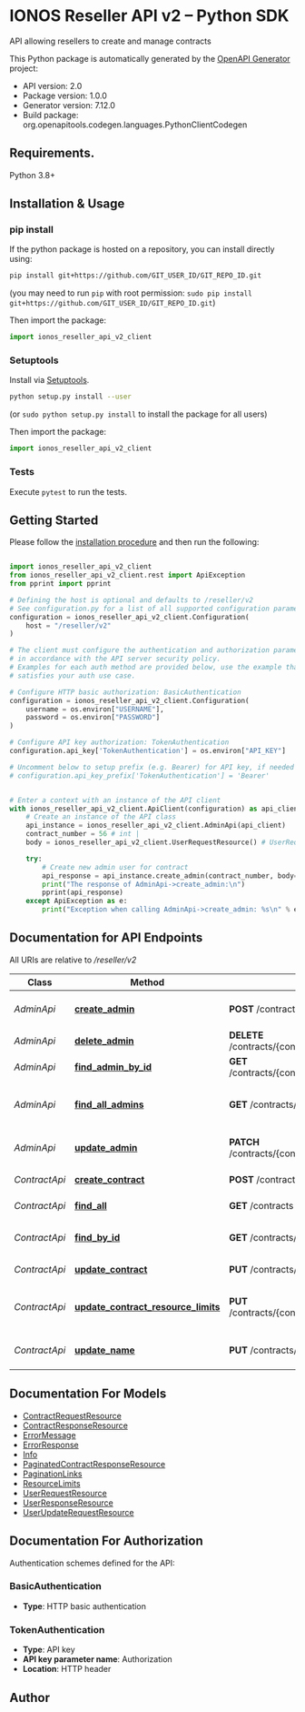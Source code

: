 # IONOS Reseller API v2 – Python SDK
API allowing resellers to create and manage contracts


This Python package is automatically generated by the [OpenAPI Generator](https://openapi-generator.tech) project:

- API version: 2.0
- Package version: 1.0.0
- Generator version: 7.12.0
- Build package: org.openapitools.codegen.languages.PythonClientCodegen

## Requirements.

Python 3.8+

## Installation & Usage
### pip install

If the python package is hosted on a repository, you can install directly using:

```sh
pip install git+https://github.com/GIT_USER_ID/GIT_REPO_ID.git
```
(you may need to run `pip` with root permission: `sudo pip install git+https://github.com/GIT_USER_ID/GIT_REPO_ID.git`)

Then import the package:
```python
import ionos_reseller_api_v2_client
```

### Setuptools

Install via [Setuptools](http://pypi.python.org/pypi/setuptools).

```sh
python setup.py install --user
```
(or `sudo python setup.py install` to install the package for all users)

Then import the package:
```python
import ionos_reseller_api_v2_client
```

### Tests

Execute `pytest` to run the tests.

## Getting Started

Please follow the [installation procedure](#installation--usage) and then run the following:

```python

import ionos_reseller_api_v2_client
from ionos_reseller_api_v2_client.rest import ApiException
from pprint import pprint

# Defining the host is optional and defaults to /reseller/v2
# See configuration.py for a list of all supported configuration parameters.
configuration = ionos_reseller_api_v2_client.Configuration(
    host = "/reseller/v2"
)

# The client must configure the authentication and authorization parameters
# in accordance with the API server security policy.
# Examples for each auth method are provided below, use the example that
# satisfies your auth use case.

# Configure HTTP basic authorization: BasicAuthentication
configuration = ionos_reseller_api_v2_client.Configuration(
    username = os.environ["USERNAME"],
    password = os.environ["PASSWORD"]
)

# Configure API key authorization: TokenAuthentication
configuration.api_key['TokenAuthentication'] = os.environ["API_KEY"]

# Uncomment below to setup prefix (e.g. Bearer) for API key, if needed
# configuration.api_key_prefix['TokenAuthentication'] = 'Bearer'


# Enter a context with an instance of the API client
with ionos_reseller_api_v2_client.ApiClient(configuration) as api_client:
    # Create an instance of the API class
    api_instance = ionos_reseller_api_v2_client.AdminApi(api_client)
    contract_number = 56 # int | 
    body = ionos_reseller_api_v2_client.UserRequestResource() # UserRequestResource |  (optional)

    try:
        # Create new admin user for contract
        api_response = api_instance.create_admin(contract_number, body=body)
        print("The response of AdminApi->create_admin:\n")
        pprint(api_response)
    except ApiException as e:
        print("Exception when calling AdminApi->create_admin: %s\n" % e)

```

## Documentation for API Endpoints

All URIs are relative to */reseller/v2*

Class | Method | HTTP request | Description
------------ | ------------- | ------------- | -------------
*AdminApi* | [**create_admin**](docs/AdminApi.md#create_admin) | **POST** /contracts/{contractNumber}/admins | Create new admin user for contract
*AdminApi* | [**delete_admin**](docs/AdminApi.md#delete_admin) | **DELETE** /contracts/{contractNumber}/admins/{adminId} | Delete admin user
*AdminApi* | [**find_admin_by_id**](docs/AdminApi.md#find_admin_by_id) | **GET** /contracts/{contractNumber}/admins/{adminId} | Find admin by ID
*AdminApi* | [**find_all_admins**](docs/AdminApi.md#find_all_admins) | **GET** /contracts/{contractNumber}/admins | Get all admin users of the contract
*AdminApi* | [**update_admin**](docs/AdminApi.md#update_admin) | **PATCH** /contracts/{contractNumber}/admins/{adminId} | Partially update admin user
*ContractApi* | [**create_contract**](docs/ContractApi.md#create_contract) | **POST** /contracts | Create new contract
*ContractApi* | [**find_all**](docs/ContractApi.md#find_all) | **GET** /contracts | Get all contracts
*ContractApi* | [**find_by_id**](docs/ContractApi.md#find_by_id) | **GET** /contracts/{contractNumber} | Find contract by ID
*ContractApi* | [**update_contract**](docs/ContractApi.md#update_contract) | **PUT** /contracts/{contractNumber} | Update contract
*ContractApi* | [**update_contract_resource_limits**](docs/ContractApi.md#update_contract_resource_limits) | **PUT** /contracts/{contractNumber}/resourcelimits | Update resource limits for contract
*ContractApi* | [**update_name**](docs/ContractApi.md#update_name) | **PUT** /contracts/{contractNumber}/name | Update contract name


## Documentation For Models

 - [ContractRequestResource](docs/ContractRequestResource.md)
 - [ContractResponseResource](docs/ContractResponseResource.md)
 - [ErrorMessage](docs/ErrorMessage.md)
 - [ErrorResponse](docs/ErrorResponse.md)
 - [Info](docs/Info.md)
 - [PaginatedContractResponseResource](docs/PaginatedContractResponseResource.md)
 - [PaginationLinks](docs/PaginationLinks.md)
 - [ResourceLimits](docs/ResourceLimits.md)
 - [UserRequestResource](docs/UserRequestResource.md)
 - [UserResponseResource](docs/UserResponseResource.md)
 - [UserUpdateRequestResource](docs/UserUpdateRequestResource.md)


<a id="documentation-for-authorization"></a>
## Documentation For Authorization


Authentication schemes defined for the API:
<a id="BasicAuthentication"></a>
### BasicAuthentication

- **Type**: HTTP basic authentication

<a id="TokenAuthentication"></a>
### TokenAuthentication

- **Type**: API key
- **API key parameter name**: Authorization
- **Location**: HTTP header


## Author




